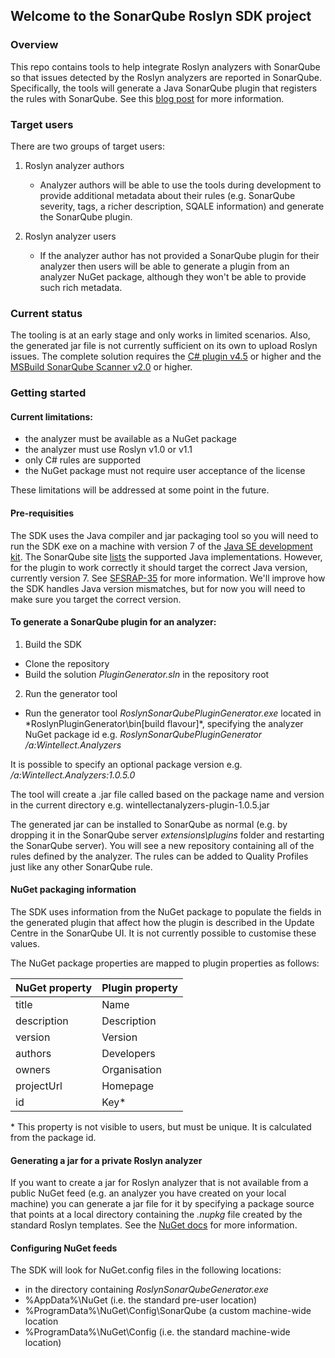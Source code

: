 ## Welcome to the SonarQube Roslyn SDK project

### Overview
This repo contains tools to help integrate Roslyn analyzers with SonarQube so that issues detected by the Roslyn analyzers are reported in SonarQube.
Specifically, the tools will generate a Java SonarQube plugin that registers the rules with SonarQube. See this [blog post](https://blogs.msdn.microsoft.com/visualstudioalm/2016/01/04/sonarqube-scanner-for-msbuild-v1-1-released-static-analysis-now-executed-during-the-build/) for more information.

### Target users
There are two groups of target users:

1. Roslyn analyzer authors
   - Analyzer authors will be able to use the tools during development to provide additional metadata about their rules (e.g. SonarQube severity, tags, a richer description, SQALE information) and generate the SonarQube plugin.

2. Roslyn analyzer users
   - If the analyzer author has not provided a SonarQube plugin for their analyzer then users will be able to generate a plugin from an analyzer NuGet package, although they won't be able to provide such rich metadata.

### Current status
The tooling is at an early stage and only works in limited scenarios. Also, the generated jar file is not currently sufficient on its own to upload Roslyn issues. The complete solution requires the [C# plugin v4.5](http://docs.sonarqube.org/display/PLUG/C%23+Plugin) or higher and the [MSBuild SonarQube Scanner v2.0](http://docs.sonarqube.org/display/SONAR/Analyzing+with+SonarQube+Scanner+for+MSBuild) or higher.


### Getting started

#### Current limitations:
   - the analyzer must be available as a NuGet package
   - the analyzer must use Roslyn v1.0 or v1.1
   - only C# rules are supported
   - the NuGet package must not require user acceptance of the license

These limitations will be addressed at some point in the future.

#### Pre-requisities
The SDK uses the Java compiler and jar packaging tool so you will need to run the SDK exe on a machine with version 7 of the [Java SE development kit](http://www.oracle.com/technetwork/java/javase/overview/index.html). The SonarQube site [lists](http://docs.sonarqube.org/display/SONAR/Requirements) the supported Java implementations. However, for the plugin to work correctly it should target the correct Java version, currently version 7. See [SFSRAP-35](https://jira.sonarsource.com/browse/SFSRAP-35) for more information. We'll improve how the SDK handles Java version mismatches, but for now you will need to make sure you target the correct version.

#### To generate a SonarQube plugin for an analyzer:
1. Build the SDK
  * Clone the repository
  * Build the solution *PluginGenerator.sln* in the repository root

2. Run the generator tool
  * Run the generator tool *RoslynSonarQubePluginGenerator.exe* located in *RoslynPluginGenerator\bin\[build flavour]\*, specifying the analyzer NuGet package id
  e.g. *RoslynSonarQubePluginGenerator /a:Wintellect.Analyzers*

It is possible to specify an optional package version
e.g. */a:Wintellect.Analyzers:1.0.5.0*

The tool will create a .jar file called based on the package name and version in the current directory
e.g. wintellectanalyzers-plugin-1.0.5.jar

The generated jar can be installed to SonarQube as normal (e.g. by dropping it in the SonarQube server *extensions\plugins* folder and restarting the SonarQube server).
You will see a new repository containing all of the rules defined by the analyzer. The rules can be added to Quality Profiles just like any other SonarQube rule.

#### NuGet packaging information

The SDK uses information from the NuGet package to populate the fields in the generated plugin that affect how the plugin is described in the Update Centre in the SonarQube UI. It is not currently possible to customise these values.

The NuGet package properties are mapped to plugin properties as follows:

| NuGet property | Plugin property |
|---|---|
| title | Name |
| description | Description |
| version | Version |
| authors | Developers |
| owners | Organisation |
| projectUrl | Homepage |
| id | Key* |    

\* This property is not visible to users, but must be unique. It is calculated from the package id.

#### Generating a jar for a private Roslyn analyzer
If you want to create a jar for Roslyn analyzer that is not available from a public NuGet feed (e.g. an analyzer you have created on your local machine) you can generate a jar file for it by specifying a package source that points at a local directory containing the *.nupkg* file created by the standard Roslyn templates. See the [NuGet docs](https://docs.nuget.org/create/hosting-your-own-nuget-feeds) for more information.

#### Configuring NuGet feeds
The SDK will look for NuGet.config files in the following locations:
- in the directory containing *RoslynSonarQubeGenerator.exe*
- %AppData%\NuGet (i.e. the standard pre-user location)
- %ProgramData%\NuGet\Config\SonarQube (a custom machine-wide location
- %ProgramData%\NuGet\Config (i.e. the standard machine-wide location)
